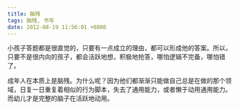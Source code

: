 ```yaml
---
title: 脑残
tags: 脑残, 书写
date: 2012-08-19 11:56:01 +0800
---
```



小孩子答题都是很直觉的，只要有一点成立的理由，都可以形成他的答案。所以，只要不是很内向的孩子，都会活跃地想，积极地抢答，哪怕逻辑不完备，哪怕错了。

成年人在本质上是脑残。为什么呢？因为他们都渐渐只能做自己总是在做的那个领域，日复一日重复着相似的行为脚本，失去了通用能力，或者懒于动用通用能力。而幼儿才是完整的脑子在活跃地动用。

